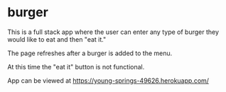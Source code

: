 # burger

This is a full stack app where the user can enter any type of burger they would like to eat and then "eat it."

The page refreshes after a burger is added to the menu.

At this time the "eat it" button is not functional.

App can be viewed at https://young-springs-49626.herokuapp.com/
